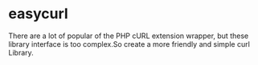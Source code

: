 # easycurl
There are a lot of popular of the PHP cURL extension wrapper, but these library interface is too complex.So create a more friendly and simple curl Library.
